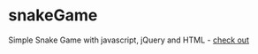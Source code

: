 snakeGame
=========

Simple Snake Game with javascript, jQuery and HTML - <a href="http://htmlpreview.github.io/?https://github.com/ndce06/snakeGame/blob/master/snake.html" target="_blank">check out</a>
